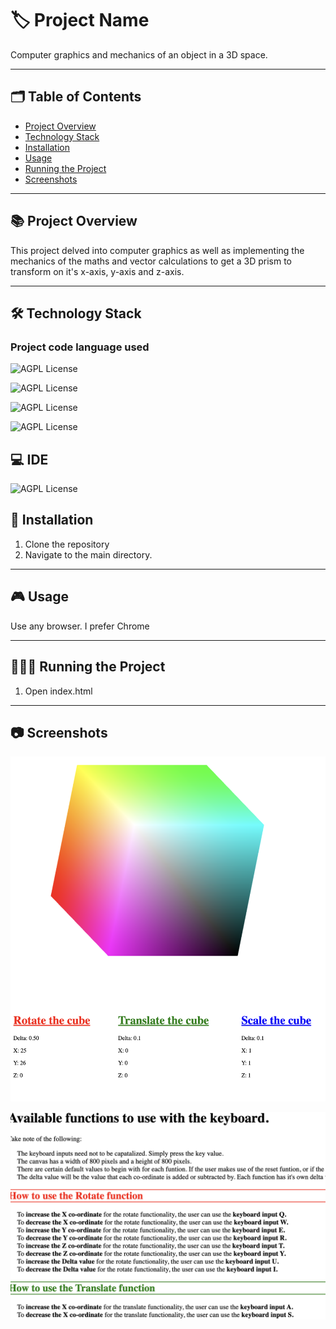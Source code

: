 # 🏷️ Project Name
Computer graphics and mechanics of an object in a 3D space.

---
## 🗂️ Table of Contents

- [Project Overview](#-project-overview)
- [Technology Stack](#-technology-stack)
- [Installation](#-installation)
- [Usage](#-usage)
- [Running the Project](#-running-the-project)
- [Screenshots](#-screenshots)
---

## 📚 Project Overview

This project delved into computer graphics as well as implementing the mechanics of the maths and vector calculations to get a 3D prism to transform on it's x-axis, y-axis and z-axis.

---

## 🛠️ Technology Stack 

### Project code language used

 ![AGPL License](https://img.shields.io/badge/C%2B%2B-00599C?style=for-the-badge&logo=c%2B%2B&logoColor=white)

 ![AGPL License](https://img.shields.io/badge/HTML5-E34F26?style=for-the-badge&logo=html5&logoColor=white)

 ![AGPL License](https://img.shields.io/badge/JavaScript-323330?style=for-the-badge&logo=javascript&logoColor=F7DF1E)

 ![AGPL License](https://img.shields.io/badge/CSS3-1572B6?style=for-the-badge&logo=css3&logoColor=white)



## 💻 IDE

 ![AGPL License](https://img.shields.io/badge/VSCode-0078D4?style=for-the-badge&logo=visual%20studio%20code&logoColor=white)



## 📝 Installation

1. Clone the repository
2. Navigate to the main directory.

---

## 🎮 Usage

Use any browser. I prefer Chrome

---

## 🏃🏻‍♂️ Running the Project

1. Open index.html

---

## 📷 Screenshots

![rotated cube](https://github.com/kieran-woodrow/computer-graphics-3D-transformations/blob/main/Assets/Screenshot%202024-06-05%20at%2006.22.53.png)

![available functions](https://github.com/kieran-woodrow/computer-graphics-3D-transformations/blob/main/Assets/Screenshot%202024-06-05%20at%2006.23.01.png)


